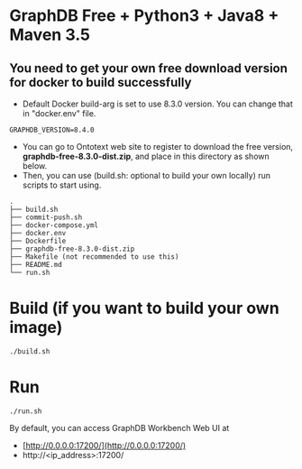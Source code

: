 # GraphDB Free + Python3 + Java8 + Maven 3.5


## You need to get your own free download version for docker to build successfully
- Default Docker build-arg is set to use 8.3.0 version. You can change that in "docker.env" file.
```
GRAPHDB_VERSION=8.4.0
```
- You can go to Ontotext web site to register to download the free version, **graphdb-free-8.3.0-dist.zip**, and place in this directory as shown below.
- Then, you can use (build.sh: optional to build your own locally) run scripts to start using.
```
.
├── build.sh
├── commit-push.sh
├── docker-compose.yml
├── docker.env
├── Dockerfile
├── graphdb-free-8.3.0-dist.zip
├── Makefile (not recommended to use this)
├── README.md
└── run.sh

```

# Build (if you want to build your own image)
```
./build.sh
```

# Run
```
./run.sh
```

By default, you can access GraphDB Workbench Web UI at

* [http://0.0.0.0:17200/](http://0.0.0.0:17200/) 
* http://<ip_address>:17200/
